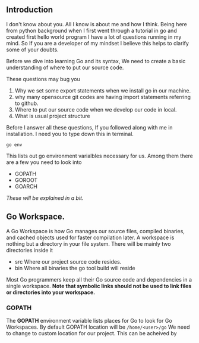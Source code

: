 ## Introduction

I don't know about you. All I know is about me and how I think. Being here from python background when I first went through a tutorial in go and created first hello world program I have a lot of questions running in my mind. So If you are a developer of my mindset I believe this helps to clarify some of your doubts.

Before we dive into learning Go and its syntax, We need to create a basic understanding of where to put our source code.

These questions may bug you 

1. Why we set some export statements when we install go in our machine.
2. why many opensource git codes are having import statements referring to github. 
3. Where to put our source code when we develop our code in local.
4. What is usual project structure

Before I answer all these questions, If you followed along with me in installation. I need you to type down this in terminal.

	go env

This lists out go environment varialbles necessary for us. Among them there are a few you need to look into

* GOPATH
* GOROOT
* GOARCH



_These will be explained in a bit._


## Go Workspace. 

A Go Workspace is how Go manages our source files, compiled binaries, and cached objects used for faster compilation later. 
A workspace is nothing but a directory in your file system. There will be mainly two directories inside it

* src 		Where our project source code resides.
* bin 		Where all binaries the go tool build will reside

Most Go programmers keep all their Go source code and dependencies in a single workspace. __Note that symbolic links should not be used to link files or directories into your workspace.__ 

### GOPATH

The __GOPATH__ environment variable lists places for Go to look for Go Workspaces. By default GOPATH location will be `/home/<user>/go` We need to change to custom location for our project. This can be acheived by 